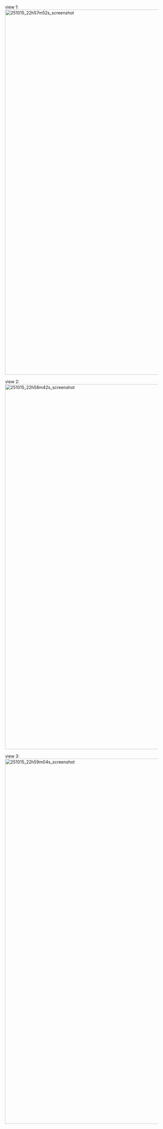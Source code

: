 view 1:
<img width="1920" height="1200" alt="251015_22h57m52s_screenshot" src="https://github.com/user-attachments/assets/b3eba791-2684-4792-8091-1848260a5738" />

view 2:
<img width="1920" height="1200" alt="251015_22h58m42s_screenshot" src="https://github.com/user-attachments/assets/fe9cae82-d6b4-44df-bf66-99e738225b5a" />

view 3:
<img width="1920" height="1200" alt="251015_22h59m04s_screenshot" src="https://github.com/user-attachments/assets/a91e68a9-8414-4353-b51e-764c95ece689" />
